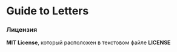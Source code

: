 # Guide to Letters

### **Лицензия**
**MIT License**, который расположен в текстовом файле **LICENSE**
